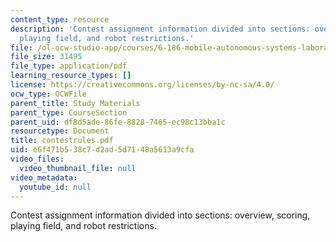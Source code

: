 ```yaml
---
content_type: resource
description: 'Contest assignment information divided into sections: overview, scoring,
  playing field, and robot restrictions.'
file: /ol-ocw-studio-app/courses/6-186-mobile-autonomous-systems-laboratory-january-iap-2005/e6f471b538c7d2ad5d7148a5613a9cfa_contestrules.pdf
file_size: 31495
file_type: application/pdf
learning_resource_types: []
license: https://creativecommons.org/licenses/by-nc-sa/4.0/
ocw_type: OCWFile
parent_title: Study Materials
parent_type: CourseSection
parent_uid: df8d5ade-86fe-8828-7465-ec98c13bba1c
resourcetype: Document
title: contestrules.pdf
uid: e6f471b5-38c7-d2ad-5d71-48a5613a9cfa
video_files:
  video_thumbnail_file: null
video_metadata:
  youtube_id: null
---
```

Contest assignment information divided into sections: overview, scoring, playing field, and robot restrictions.